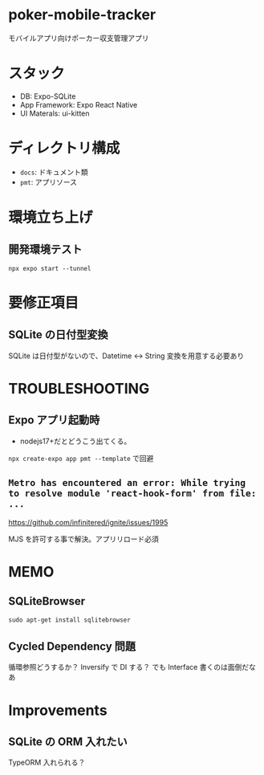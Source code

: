 # poker-mobile-tracker

モバイルアプリ向けポーカー収支管理アプリ

# スタック

- DB: Expo-SQLite
- App Framework: Expo React Native
- UI Materals: ui-kitten

# ディレクトリ構成

- `docs`: ドキュメント類
- `pmt`: アプリソース

# 環境立ち上げ

## 開発環境テスト

`npx expo start --tunnel`

# 要修正項目

## SQLite の日付型変換

SQLite は日付型がないので、Datetime <-> String 変換を用意する必要あり

# TROUBLESHOOTING

## Expo アプリ起動時

- nodejs17+だとどうこう出てくる。

`npx create-expo app pmt --template` で回避

## `Metro has encountered an error: While trying to resolve module 'react-hook-form' from file: ...`

https://github.com/infinitered/ignite/issues/1995

MJS を許可する事で解決。アプリリロード必須

# MEMO

## SQLiteBrowser

`sudo apt-get install sqlitebrowser`

## Cycled Dependency 問題

循環参照どうするか？ Inversify で DI する？
でも Interface 書くのは面倒だなあ

# Improvements

## SQLite の ORM 入れたい

TypeORM 入れられる？
